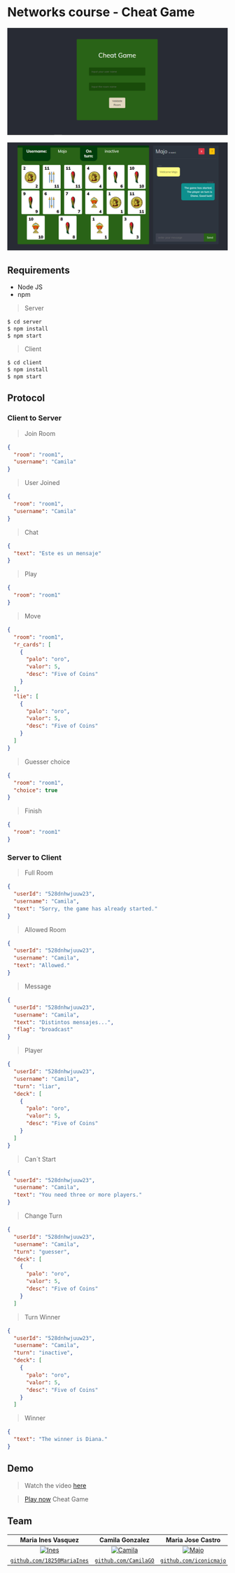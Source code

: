 # Networks course - Cheat Game

![cheatGame](https://github.com/dianaxime/Redes-Proyecto2/blob/main/cheatgame.PNG?raw=true)

![Board](https://github.com/dianaxime/Redes-Proyecto2/blob/main/tablero.PNG?raw=true)

## Requirements

- Node JS
- npm

> Server

``` shell
$ cd server
$ npm install
$ npm start
```

> Client

``` shell
$ cd client
$ npm install
$ npm start
```

## Protocol

### Client to Server

> Join Room
```json
{
  "room": "room1",
  "username": "Camila"
}
```

> User Joined
```json
{
  "room": "room1",
  "username": "Camila"
}
```

> Chat
```json
{
  "text": "Este es un mensaje"
}
```

> Play
```json
{
  "room": "room1"
}
```

> Move
```json
{
  "room": "room1",
  "r_cards": [
    {
      "palo": "oro",
      "valor": 5,
      "desc": "Five of Coins"
    }
  ],
  "lie": [
    {
      "palo": "oro",
      "valor": 5,
      "desc": "Five of Coins"
    }
  ]
}
```

> Guesser choice
```json
{
  "room": "room1",
  "choice": true
}
```

> Finish
```json
{
  "room": "room1"
}
```

### Server to Client

> Full Room
```json
{
  "userId": "528dnhwjuuw23",
  "username": "Camila",
  "text": "Sorry, the game has already started."
}
```

> Allowed Room
```json
{
  "userId": "528dnhwjuuw23",
  "username": "Camila",
  "text": "Allowed."
}
```

> Message
```json
{
  "userId": "528dnhwjuuw23",
  "username": "Camila",
  "text": "Distintos mensajes...",
  "flag": "broadcast"
}
```

> Player
```json
{
  "userId": "528dnhwjuuw23",
  "username": "Camila",
  "turn": "liar",
  "deck": [
    {
      "palo": "oro",
      "valor": 5,
      "desc": "Five of Coins"
    }
  ]
}
```

> Can´t Start
```json
{
  "userId": "528dnhwjuuw23",
  "username": "Camila",
  "text": "You need three or more players."
}
```

> Change Turn
```json
{
  "userId": "528dnhwjuuw23",
  "username": "Camila",
  "turn": "guesser",
  "deck": [
    {
      "palo": "oro",
      "valor": 5,
      "desc": "Five of Coins"
    }
  ]
```

> Turn Winner
```json
{
  "userId": "528dnhwjuuw23",
  "username": "Camila",
  "turn": "inactive",
  "deck": [
    {
      "palo": "oro",
      "valor": 5,
      "desc": "Five of Coins"
    }
  ]
```

> Winner
```json
{
  "text": "The winner is Diana."
}
```

## Demo

> Watch the video [here](https://youtu.be/0q6omCgKWMM)

> [Play now](http://cheatgame.s3-website.us-east-2.amazonaws.com/) Cheat Game 

## Team

| Maria Ines Vasquez | Camila Gonzalez | Maria Jose Castro | Diana de Leon | 
| :---: |:---:| :---:|:---:|
| [![Ines](https://avatars1.githubusercontent.com/u/35271285?s=400&u=9a19bb36e7c63cae0cd06f4036edce52439567d1&v=4)](https://github.com/18250MariaInes)    | [![Camila](https://avatars1.githubusercontent.com/u/35585500?s=400&u=eed198781e208e628be4ab10461c1f4008cedb44&v=4)](https://github.com/CamilaGO) | [![Majo](https://avatars0.githubusercontent.com/u/42973036?s=400&u=5ef4281a74a68dbeed54b1acec649b88bed06a5d&v=4)](https://github.com/iconicmajo)  | [![Diana](https://avatars3.githubusercontent.com/u/35496688?s=400&u=0c1d5e9002fdbe49590e935fc5c926ea58c94740&v=4)](https://github.com/dianaxime)  |
| <a href="https://github.com/18250MariaInes" target="_blank">`github.com/18250MariaInes`</a> | <a href="https://github.com/CamilaGO" target="_blank">`github.com/CamilaGO`</a> | <a href="https://github.com/iconicmajo" target="_blank">`github.com/iconicmajo`</a> | <a href="https://github.com/dianaxime" target="_blank">`github.com/dianaxime`</a> |

